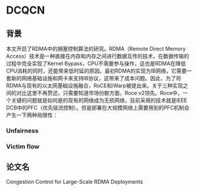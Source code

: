 # DCQCN


## 背景

本文开启了RDMA中的拥塞控制算法的研究。RDMA（Remote Direct Memory Access）技术是一种直接在内存和内存之间进行数据互传的技术，在数据传输的过程中完全实现了Kernel Bypass，CPU不需要参与操作，这也是RDMA在降低CPU消耗的同时，还能带来低时延的原因。最初RDMA的实现为IB网络，它需要一套新的网络基础设施和网卡来支持IB协议，这带来了成本问题。因此，为了将RDMA与现有的以太网基础设施融合，RoCE和iWarp被提出来。关于三种实现之间的对比这里不再赘述，只需要知道市场份额方面，Roce v2领先。Roce中，一个关键的问题就是如何是的现有的网络成为无损网络，目前采用的技术就是IEEE DCB中的PFC（优先级流控制）。但是部署在大规模网络上需要用到的PFC机制会产生一下两种局限性：

### Unfairness




### Victim flow









## 论文名

Congestion Control for Large-Scale RDMA Deployments
